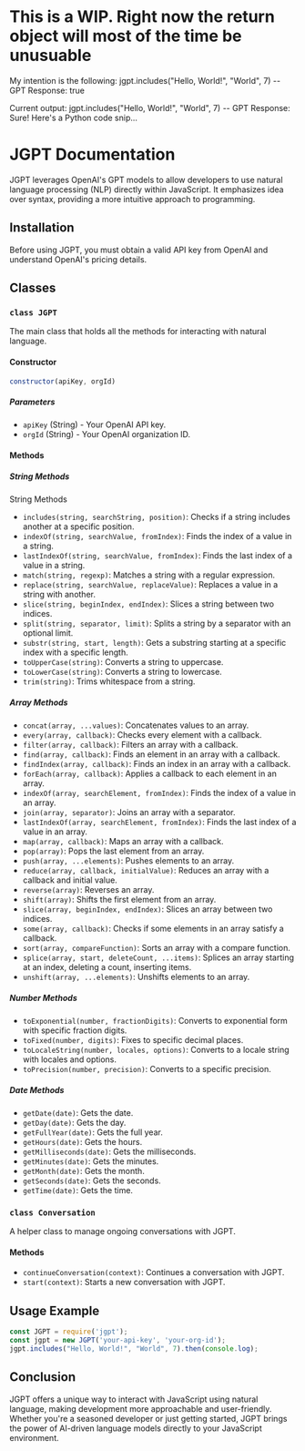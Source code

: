 # This is a WIP. Right now the return object will most of the time be unusuable
My intention is the following:
jgpt.includes("Hello, World!", "World", 7) -- GPT Response: true

Current output:
jgpt.includes("Hello, World!", "World", 7) -- GPT Response: Sure! Here's a Python code snip...

# JGPT Documentation

JGPT leverages OpenAI's GPT models to allow developers to use natural language processing (NLP) directly within JavaScript. It emphasizes idea over syntax, providing a more intuitive approach to programming.

## Installation
Before using JGPT, you must obtain a valid API key from OpenAI and understand OpenAI's pricing details.

## Classes

### `class JGPT`

The main class that holds all the methods for interacting with natural language.

#### Constructor

```javascript
constructor(apiKey, orgId)
```

##### Parameters
- `apiKey` (String) - Your OpenAI API key.
- `orgId` (String) - Your OpenAI organization ID.

#### Methods

##### String Methods

String Methods
- `includes(string, searchString, position)`: Checks if a string includes another at a specific position.
- `indexOf(string, searchValue, fromIndex)`: Finds the index of a value in a string.
- `lastIndexOf(string, searchValue, fromIndex)`: Finds the last index of a value in a string.
- `match(string, regexp)`: Matches a string with a regular expression.
- `replace(string, searchValue, replaceValue)`: Replaces a value in a string with another.
- `slice(string, beginIndex, endIndex)`: Slices a string between two indices.
- `split(string, separator, limit)`: Splits a string by a separator with an optional limit.
- `substr(string, start, length)`: Gets a substring starting at a specific index with a specific length.
- `toUpperCase(string)`: Converts a string to uppercase.
- `toLowerCase(string)`: Converts a string to lowercase.
- `trim(string)`: Trims whitespace from a string.

##### Array Methods
- `concat(array, ...values)`: Concatenates values to an array.
- `every(array, callback)`: Checks every element with a callback.
- `filter(array, callback)`: Filters an array with a callback.
- `find(array, callback)`: Finds an element in an array with a callback.
- `findIndex(array, callback)`: Finds an index in an array with a callback.
- `forEach(array, callback)`: Applies a callback to each element in an array.
- `indexOf(array, searchElement, fromIndex)`: Finds the index of a value in an array.
- `join(array, separator)`: Joins an array with a separator.
- `lastIndexOf(array, searchElement, fromIndex)`: Finds the last index of a value in an array.
- `map(array, callback)`: Maps an array with a callback.
- `pop(array)`: Pops the last element from an array.
- `push(array, ...elements)`: Pushes elements to an array.
- `reduce(array, callback, initialValue)`: Reduces an array with a callback and initial value.
- `reverse(array)`: Reverses an array.
- `shift(array)`: Shifts the first element from an array.
- `slice(array, beginIndex, endIndex)`: Slices an array between two indices.
- `some(array, callback)`: Checks if some elements in an array satisfy a callback.
- `sort(array, compareFunction)`: Sorts an array with a compare function.
- `splice(array, start, deleteCount, ...items)`: Splices an array starting at an index, deleting a count, inserting items.
- `unshift(array, ...elements)`: Unshifts elements to an array.

##### Number Methods
- `toExponential(number, fractionDigits)`: Converts to exponential form with specific fraction digits.
- `toFixed(number, digits)`: Fixes to specific decimal places.
- `toLocaleString(number, locales, options)`: Converts to a locale string with locales and options.
- `toPrecision(number, precision)`: Converts to a specific precision.

##### Date Methods
- `getDate(date)`: Gets the date.
- `getDay(date)`: Gets the day.
- `getFullYear(date)`: Gets the full year.
- `getHours(date)`: Gets the hours.
- `getMilliseconds(date)`: Gets the milliseconds.
- `getMinutes(date)`: Gets the minutes.
- `getMonth(date)`: Gets the month.
- `getSeconds(date)`: Gets the seconds.
- `getTime(date)`: Gets the time.

### `class Conversation`

A helper class to manage ongoing conversations with JGPT.

#### Methods
- `continueConversation(context)`: Continues a conversation with JGPT.
- `start(context)`: Starts a new conversation with JGPT.

## Usage Example

```javascript
const JGPT = require('jgpt');
const jgpt = new JGPT('your-api-key', 'your-org-id');
jgpt.includes("Hello, World!", "World", 7).then(console.log);
```

## Conclusion
JGPT offers a unique way to interact with JavaScript using natural language, making development more approachable and user-friendly. Whether you're a seasoned developer or just getting started, JGPT brings the power of AI-driven language models directly to your JavaScript environment.
